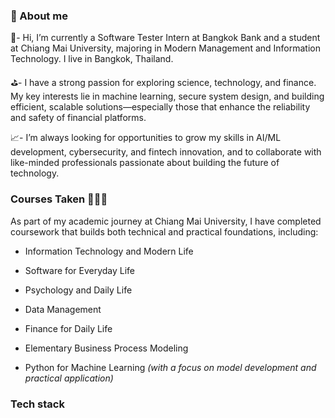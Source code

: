 ### 🌈 About me
🏬- Hi, I’m currently a Software Tester Intern at Bangkok Bank and a student at Chiang Mai University, majoring in Modern Management and Information Technology. I live in Bangkok, Thailand. 

⛳- I have a strong passion for exploring science, technology, and finance. My key interests lie in machine learning, secure system design, and building efficient, scalable solutions—especially those that enhance the reliability and safety of financial platforms.

📈- I’m always looking for opportunities to grow my skills in AI/ML development, cybersecurity, and fintech innovation, and to collaborate with like-minded professionals passionate about building the future of technology.

### Courses Taken 👩🏻‍🎓

As part of my academic journey at Chiang Mai University, I have completed coursework that builds both technical and practical foundations, including:

* Information Technology and Modern Life

* Software for Everyday Life

* Psychology and Daily Life

* Data Management

* Finance for Daily Life

* Elementary Business Process Modeling

* Python for Machine Learning _(with a focus on model development and practical application)_

### Tech stack

